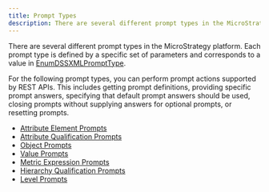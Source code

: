 ```yaml
---
title: Prompt Types
description: There are several different prompt types in the MicroStrategy platform. Each prompt type is defined by a specific set of parameters and corresponds to a value in EnumDSSXMLPromptType.
---
```


There are several different prompt types in the MicroStrategy platform. Each prompt type is defined by a specific set of parameters and corresponds to a value in [EnumDSSXMLPromptType](https://www2.microstrategy.com/producthelp/Current/WebAPIReference/com/microstrategy/webapi/EnumDSSXMLPromptType.html).

For the following prompt types, you can perform prompt actions supported by REST APIs. This includes getting prompt definitions, providing specific prompt answers, specifying that default prompt answers should be used, closing prompts without supplying answers for optional prompts, or resetting prompts.

- [Attribute Element Prompts](./attribute-element-prompts.md)
- [Attribute Qualification Prompts](./attribute-qualification-prompts.md)
- [Object Prompts](./object-prompts.md)
- [Value Prompts](./value-prompts.md)
- [Metric Expression Prompts](./metric-expression-prompts.md)
- [Hierarchy Qualification Prompts](./hierarchy-qualification-prompts.md)
- [Level Prompts](./level-prompts.md)
